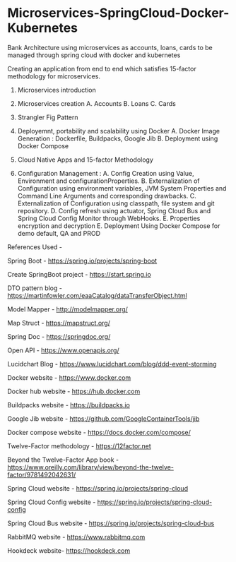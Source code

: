 # Microservices-SpringCloud-Docker-Kubernetes
Bank Architecture using microservices  as accounts, loans, cards to be managed through spring cloud with docker and kubernetes


Creating an application from end to end which satisfies 15-factor methodology for microservices.

1. Microservices introduction

2. Microservices creation
    A. Accounts
    B. Loans
    C. Cards
    
3. Strangler Fig Pattern

4. Deployemnt, portability and scalability using Docker 
    A. Docker Image Generation : Dockerfile, Buildpacks, Google Jib
    B. Deployment using Docker Compose
    
5. Cloud Native Apps and 15-factor Methodology

6. Configuration Management :
    A. Config Creation using Value, Environment and configurationProperties.
    B. Externalization of Configuration using environment variables, JVM System Properties and Command Line Arguments and corresponding drawbacks.
    C. Externalization of Configuration using classpath, file system and git repository.
    D. Config refresh using actuator, Spring Cloud Bus and Spring Cloud Config Monitor through WebHooks.
    E. Properties encryption and decryption 
    E. Deployment Using Docker Compose for demo default, QA and PROD




References Used -

Spring Boot - https://spring.io/projects/spring-boot

Create SpringBoot project - https://start.spring.io

DTO pattern blog - https://martinfowler.com/eaaCatalog/dataTransferObject.html

Model Mapper - http://modelmapper.org/

Map Struct - https://mapstruct.org/

Spring Doc - https://springdoc.org/

Open API - https://www.openapis.org/

Lucidchart Blog - https://www.lucidchart.com/blog/ddd-event-storming

Docker website - https://www.docker.com

Docker hub website - https://hub.docker.com

Buildpacks website - https://buildpacks.io

Google Jib website - https://github.com/GoogleContainerTools/jib

Docker compose website - https://docs.docker.com/compose/

Twelve-Factor methodology - https://12factor.net

Beyond the Twelve-Factor App book - https://www.oreilly.com/library/view/beyond-the-twelve-factor/9781492042631/

Spring Cloud website - https://spring.io/projects/spring-cloud

Spring Cloud Config website - https://spring.io/projects/spring-cloud-config

Spring Cloud Bus website - https://spring.io/projects/spring-cloud-bus

RabbitMQ website - https://www.rabbitmq.com

Hookdeck website- https://hookdeck.com
